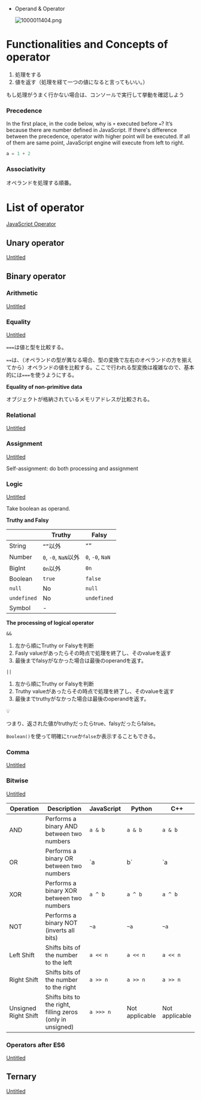 - Operand & Operator
    
    ![1000011404.png](https://prod-files-secure.s3.us-west-2.amazonaws.com/d36be01f-c315-4c3e-890b-9b2043984cc4/c1a9ce57-1949-475b-bdd2-9881c19b7060/1000011404.png)
    

# Functionalities and Concepts of operator

1. 処理をする
2. 値を返す（処理を経て一つの値になると言ってもいい。）

もし処理がうまく行かない場合は、コンソールで実行して挙動を確認しよう

### Precedence

In the first place, in the code below, why is `+` executed before `=`? It’s because there are number defined in JavaScript. If there's difference between the precedence, operator with higher point will be executed. If all of them are same point, JavaScript engine will execute from left to right.

```jsx
a = 1 + 2
```

### Associativity

オペランドを処理する順番。

# List of operator

[JavaScript Operator](https://www.notion.so/eb8d7ea1b75c4645ababc6409b9ff190?pvs=21)

## Unary operator

[Untitled](https://www.notion.so/ac74e349f820464cb2ca8a6ee98cb65c?pvs=21)

## Binary operator

### Arithmetic

[Untitled](https://www.notion.so/242bf952bcfb437c87b5ee5506e80adf?pvs=21)

### Equality

[Untitled](https://www.notion.so/e8212fd31eef44b0be5e71ae5cc36756?pvs=21)

`===`は値と型を比較する。

`==`は、（オペランドの型が異なる場合、型の変換で左右のオペランドの方を揃えてから）オペランドの値を比較する。ここで行われる型変換は複雑なので、基本的には`===`を使うようにする。

**Equality of non-primitive data**

オブジェクトが格納されているメモリアドレスが比較される。

### Relational

[Untitled](https://www.notion.so/e7716217c71b47dc93ae65aa9c8227b8?pvs=21)

### Assignment

[Untitled](https://www.notion.so/edadab0ab6654aa89e0b1adeefa7872a?pvs=21)

Self-assignment: do both processing and assignment

### Logic

[Untitled](https://www.notion.so/c663ac7a13554a53aeee7a989ab90832?pvs=21)

Take boolean as operand.

**Truthy and Falsy**

|  | Truthy | Falsy |
| --- | --- | --- |
| String | `“”`以外 | `“”` |
| Number | `0`, `-0`, `NaN`以外 | `0`, `-0`, `NaN` |
| BigInt | `0n`以外 | `0n` |
| Boolean | `true` | `false` |
| `null` | No | `null` |
| `undefined` | No | `undefined` |
| Symbol | - |  |

**The processing of logical operator**

`&&`

1. 左から順にTruthy or Falsyを判断
2. Fasly valueがあったらその時点で処理を終了し、そのvalueを返す
3. 最後までfalsyがなかった場合は最後のoperandを返す。

`||`

1. 左から順にTruthy or Falsyを判断
2. Truthy valueがあったらその時点で処理を終了し、そのvalueを返す
3. 最後までtruthyがなかった場合は最後のoperandを返す。

<aside>
💡

つまり、返された値がtruthyだったらtrue、falsyだったらfalse。

`Boolean()`を使って明確に`true`か`false`か表示することもできる。

</aside>

### Comma

[Untitled](https://www.notion.so/512a97415a6e4a778372b903a939f762?pvs=21)

### Bitwise

[Untitled](https://www.notion.so/7464db6b07f240f29816c02c486381b3?pvs=21)

| Operation | Description | JavaScript | Python | C++ |
| --- | --- | --- | --- | --- |
| AND | Performs a binary AND between two numbers | `a & b` | `a & b` | `a & b` |
| OR | Performs a binary OR between two numbers | `a | b` | `a | b` | `a | b` |
| XOR | Performs a binary XOR between two numbers | `a ^ b` | `a ^ b` | `a ^ b` |
| NOT | Performs a binary NOT (inverts all bits) | `~a` | `~a` | `~a` |
| Left Shift | Shifts bits of the number to the left | `a << n` | `a << n` | `a << n` |
| Right Shift | Shifts bits of the number to the right | `a >> n` | `a >> n` | `a >> n` |
| Unsigned Right Shift | Shifts bits to the right, filling zeros (only in unsigned) | `a >>> n` | Not applicable | Not applicable |

### Operators after ES6

[Untitled](https://www.notion.so/958d42702b7b4fb689e5ffff5034bc45?pvs=21)

## Ternary

[Untitled](https://www.notion.so/d008a99f43f64dcc85e1c87975051645?pvs=21)
